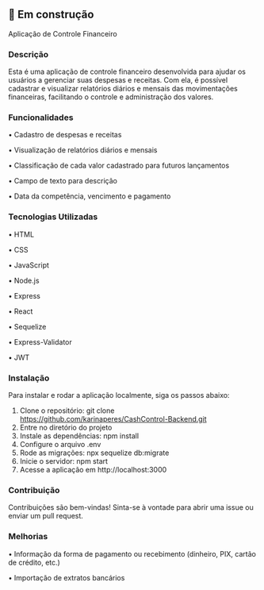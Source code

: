 ## :construction: Em construção

Aplicação de Controle Financeiro

### Descrição

Esta é uma aplicação de controle financeiro desenvolvida para ajudar os usuários a gerenciar suas despesas e receitas. Com ela, é possível cadastrar e visualizar relatórios diários e mensais das movimentações financeiras, facilitando o controle e administração dos valores.

### Funcionalidades

•	Cadastro de despesas e receitas

•	Visualização de relatórios diários e mensais

•	Classificação de cada valor cadastrado para futuros lançamentos

•	Campo de texto para descrição

•	Data da competência, vencimento e pagamento

### Tecnologias Utilizadas

•	HTML

•	CSS

•	JavaScript

•	Node.js

•	Express

•	React

•	Sequelize

•	Express-Validator

•	JWT

### Instalação

Para instalar e rodar a aplicação localmente, siga os passos abaixo:

1.	Clone o repositório: git clone https://github.com/karinaperes/CashControl-Backend.git
2.	Entre no diretório do projeto
3.	Instale as dependências: npm install
4.	Configure o arquivo .env
5.	Rode as migrações: npx sequelize db:migrate
6.	Inicie o servidor: npm start
7.	Acesse a aplicação em http://localhost:3000

   
### Contribuição

Contribuições são bem-vindas! Sinta-se à vontade para abrir uma issue ou enviar um pull request.

### Melhorias

•	Informação da forma de pagamento ou recebimento (dinheiro, PIX, cartão de crédito, etc.) 

•	Importação de extratos bancários
